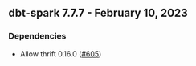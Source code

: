 ## dbt-spark 7.7.7 - February 10, 2023

### Dependencies

- Allow thrift 0.16.0 ([#605](https://github.com/dbt-labs/dbt-spark/pull/605))
